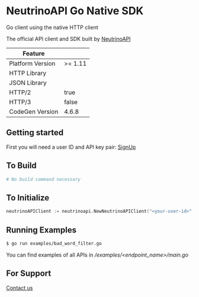 # NeutrinoAPI Go Native SDK

Go client using the native HTTP client

The official API client and SDK built by [NeutrinoAPI](https://www.neutrinoapi.com/)

| Feature          |         |
|------------------|---------|
| Platform Version | >= 1.11 |
| HTTP Library     |         |
| JSON Library     |         |
| HTTP/2           | true    |
| HTTP/3           | false   |
| CodeGen Version  | 4.6.8   |

## Getting started

First you will need a user ID and API key pair: [SignUp](https://www.neutrinoapi.com/signup/)

## To Build 
```sh
# No build command necessary
```

## To Initialize 
```go
neutrinoAPIClient := neutrinoapi.NewNeutrinoAPIClient("<your-user-id>", "<your-api-key>")
```

## Running Examples

```sh
$ go run examples/bad_word_filter.go
```
You can find examples of all APIs in _/examples/<endpoint_name>/main.go_

## For Support 
[Contact us](https://www.neutrinoapi.com/contact-us/)